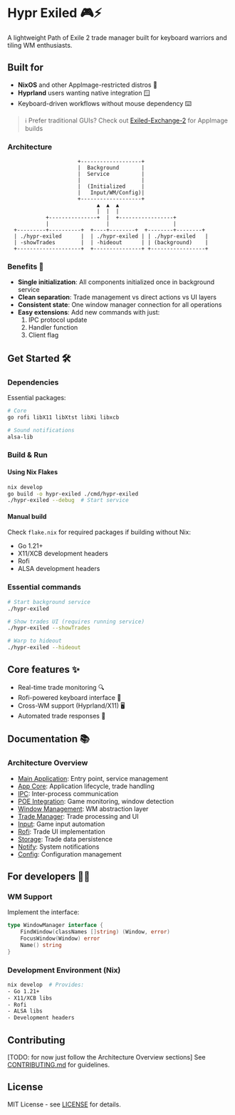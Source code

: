 # Hypr Exiled 🎮⚡

A lightweight Path of Exile 2 trade manager built for keyboard warriors and tiling WM enthusiasts.

## Built for

- **NixOS** and other AppImage-restricted distros 🐧
- **Hyprland** users wanting native integration 🪟
- Keyboard-driven workflows without mouse dependency ⌨️

> ℹ️ Prefer traditional GUIs? Check out [Exiled-Exchange-2](https://github.com/Kvan7/Exiled-Exchange-2) for AppImage builds

### Architecture

```
                      +-------------------+
                      |  Background       |
                      |  Service          |
                      |                   |
                      |  (Initialized     |
                      |   Input/WM/Config)|
                      +-------------------+
                            ▲  ▲  ▲
                            |  |  |
            +---------------+  |  +-----------------+
            |                  |                    |
  +---------+----------+  +----+--------+  +--------+--------+
  | ./hypr-exiled      |  | ./hypr-exiled | | ./hypr-exiled   |
  | -showTrades        |  | -hideout      | | (background)    |
  +--------------------+  +---------------+ +-----------------+
```

### Benefits 🚀

- **Single initialization**: All components initialized once in background service
- **Clean separation**: Trade management vs direct actions vs UI layers
- **Consistent state**: One window manager connection for all operations
- **Easy extensions**: Add new commands with just:
  1. IPC protocol update
  2. Handler function
  3. Client flag

## Get Started 🛠️

### Dependencies

Essential packages:

```bash
# Core
go rofi libX11 libXtst libXi libxcb

# Sound notifications
alsa-lib
```

### Build & Run

#### Using Nix Flakes

```bash
nix develop
go build -o hypr-exiled ./cmd/hypr-exiled
./hypr-exiled --debug  # Start service
```

#### Manual build

Check `flake.nix` for required packages if building without Nix:

- Go 1.21+
- X11/XCB development headers
- Rofi
- ALSA development headers

### Essential commands

```bash
# Start background service
./hypr-exiled

# Show trades UI (requires running service)
./hypr-exiled --showTrades

# Warp to hideout
./hypr-exiled --hideout
```

## Core features ✨

- Real-time trade monitoring 🔍
- Rofi-powered keyboard interface 🎨
- Cross-WM support (Hyprland/X11) 🖥️
- Automated trade responses 🤖

## Documentation 📚

### Architecture Overview

- [Main Application](cmd/hypr-exiled/DOC.MD): Entry point, service management
- [App Core](internal/app/DOC.MD): Application lifecycle, trade handling
- [IPC](internal/ipc/DOC.MD): Inter-process communication
- [POE Integration](internal/poe/DOC.MD): Game monitoring, window detection
- [Window Management](internal/wm/DOC.MD): WM abstraction layer
- [Trade Manager](internal/trade_manager/DOC.MD): Trade processing and UI
- [Input](internal/input/DOC.MD): Game input automation
- [Rofi](internal/rofi/DOC.MD): Trade UI implementation
- [Storage](internal/storage/DOC.MD): Trade data persistence
- [Notify](pkg/notify/DOC.MD): System notifications
- [Config](pkg/config/DOC.MD): Configuration management

## For developers 👩‍💻

### WM Support

Implement the interface:

```go
type WindowManager interface {
    FindWindow(classNames []string) (Window, error)
    FocusWindow(Window) error
    Name() string
}
```

### Development Environment (Nix)

```bash
nix develop  # Provides:
- Go 1.21+
- X11/XCB libs
- Rofi
- ALSA libs
- Development headers
```

## Contributing

[TODO: for now just follow the Architecture Overview sections]
See [CONTRIBUTING.md](CONTRIBUTING.md) for guidelines.

## License

MIT License - see [LICENSE](LICENSE) for details.
